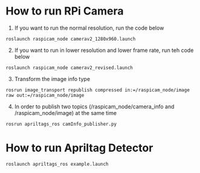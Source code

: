 How to run RPi Camera
========================================================================================
  1) If you want to run the normal resolution, run the code below
    
    roslaunch raspicam_node camerav2_1280x960.launch
    
  2) If you want to run in lower resolution and lower frame rate, run teh code below
    
    roslaunch raspicam_node camerav2_revised.launch
    
  3) Transform the image info type
  
    rosrun image_transport republish compressed in:=/raspicam_node/image raw out:=/raspicam_node/image
    
  4) In order to publish two topics (/raspicam_node/camera_info and /raspicam_node/image) at the same time
  
    rosrun apriltags_ros camInfo_publisher.py
    
How to run Apriltag Detector
========================================================================================
    roslaunch apriltags_ros example.launch

